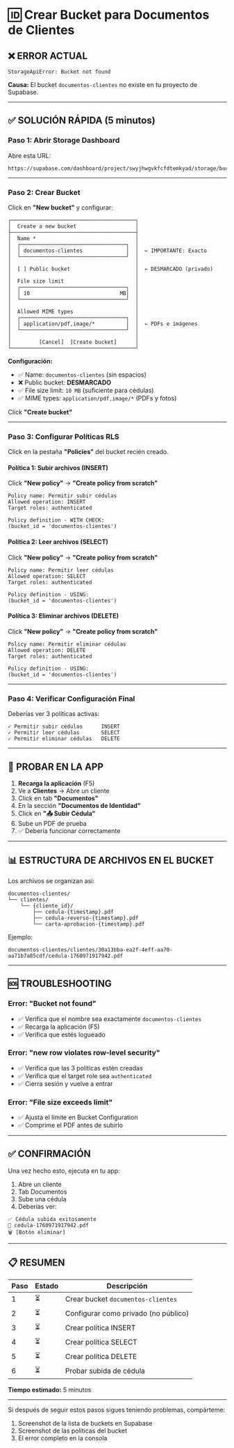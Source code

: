 # 🆔 Crear Bucket para Documentos de Clientes

## ❌ ERROR ACTUAL

```
StorageApiError: Bucket not found
```

**Causa:** El bucket `documentos-clientes` no existe en tu proyecto de Supabase.

---

## ✅ SOLUCIÓN RÁPIDA (5 minutos)

### **Paso 1: Abrir Storage Dashboard**

Abre esta URL:

```
https://supabase.com/dashboard/project/swyjhwgvkfcfdtemkyad/storage/buckets
```

---

### **Paso 2: Crear Bucket**

Click en **"New bucket"** y configurar:

```
┌────────────────────────────────────────┐
│  Create a new bucket                   │
├────────────────────────────────────────┤
│  Name *                                │
│  ┌──────────────────────────────────┐  │
│  │ documentos-clientes              │  │  ← IMPORTANTE: Exacto
│  └──────────────────────────────────┘  │
│                                        │
│  [ ] Public bucket                     │  ← DESMARCADO (privado)
│                                        │
│  File size limit                       │
│  ┌──────────────────────────────────┐  │
│  │ 10                             MB│  │
│  └──────────────────────────────────┘  │
│                                        │
│  Allowed MIME types                    │
│  ┌──────────────────────────────────┐  │
│  │ application/pdf,image/*          │  │  ← PDFs e imágenes
│  └──────────────────────────────────┘  │
│                                        │
│         [Cancel]  [Create bucket]      │
└────────────────────────────────────────┘
```

**Configuración:**
- ✅ Name: `documentos-clientes` (sin espacios)
- ❌ Public bucket: **DESMARCADO**
- ✅ File size limit: `10 MB` (suficiente para cédulas)
- ✅ MIME types: `application/pdf,image/*` (PDFs y fotos)

Click **"Create bucket"**

---

### **Paso 3: Configurar Políticas RLS**

Click en la pestaña **"Policies"** del bucket recién creado.

#### **Política 1: Subir archivos (INSERT)**

Click **"New policy"** → **"Create policy from scratch"**

```
Policy name: Permitir subir cédulas
Allowed operation: INSERT
Target roles: authenticated

Policy definition - WITH CHECK:
(bucket_id = 'documentos-clientes')
```

#### **Política 2: Leer archivos (SELECT)**

Click **"New policy"** → **"Create policy from scratch"**

```
Policy name: Permitir leer cédulas
Allowed operation: SELECT
Target roles: authenticated

Policy definition - USING:
(bucket_id = 'documentos-clientes')
```

#### **Política 3: Eliminar archivos (DELETE)**

Click **"New policy"** → **"Create policy from scratch"**

```
Policy name: Permitir eliminar cédulas
Allowed operation: DELETE
Target roles: authenticated

Policy definition - USING:
(bucket_id = 'documentos-clientes')
```

---

### **Paso 4: Verificar Configuración Final**

Deberías ver 3 políticas activas:

```
✓ Permitir subir cédulas      INSERT
✓ Permitir leer cédulas       SELECT
✓ Permitir eliminar cédulas   DELETE
```

---

## 🧪 PROBAR EN LA APP

1. **Recarga la aplicación** (F5)
2. Ve a **Clientes** → Abre un cliente
3. Click en tab **"Documentos"**
4. En la sección **"Documentos de Identidad"**
5. Click en **"📤 Subir Cédula"**
6. Sube un PDF de prueba
7. ✅ Debería funcionar correctamente

---

## 📊 ESTRUCTURA DE ARCHIVOS EN EL BUCKET

Los archivos se organizan así:

```
documentos-clientes/
└── clientes/
    └── {cliente_id}/
        ├── cedula-{timestamp}.pdf
        ├── cedula-reverso-{timestamp}.pdf
        └── carta-aprobacion-{timestamp}.pdf
```

Ejemplo:
```
documentos-clientes/clientes/30a13bba-ea2f-4eff-aa70-aa71b7a85cdf/cedula-1760971917942.pdf
```

---

## 🆘 TROUBLESHOOTING

### **Error: "Bucket not found"**
- ✅ Verifica que el nombre sea exactamente `documentos-clientes`
- ✅ Recarga la aplicación (F5)
- ✅ Verifica que estés logueado

### **Error: "new row violates row-level security"**
- ✅ Verifica que las 3 políticas estén creadas
- ✅ Verifica que el target role sea `authenticated`
- ✅ Cierra sesión y vuelve a entrar

### **Error: "File size exceeds limit"**
- ✅ Ajusta el límite en Bucket Configuration
- ✅ Comprime el PDF antes de subirlo

---

## ✅ CONFIRMACIÓN

Una vez hecho esto, ejecuta en tu app:

1. Abre un cliente
2. Tab Documentos
3. Sube una cédula
4. Deberías ver:

```
✅ Cédula subida exitosamente
📄 cedula-1760971917942.pdf
🗑️ [Botón eliminar]
```

---

## 📋 RESUMEN

| Paso | Estado | Descripción |
|------|--------|-------------|
| 1 | ⏳ | Crear bucket `documentos-clientes` |
| 2 | ⏳ | Configurar como privado (no público) |
| 3 | ⏳ | Crear política INSERT |
| 4 | ⏳ | Crear política SELECT |
| 5 | ⏳ | Crear política DELETE |
| 6 | ⏳ | Probar subida de cédula |

**Tiempo estimado:** 5 minutos

---

Si después de seguir estos pasos sigues teniendo problemas, compárteme:
1. Screenshot de la lista de buckets en Supabase
2. Screenshot de las políticas del bucket
3. El error completo en la consola
